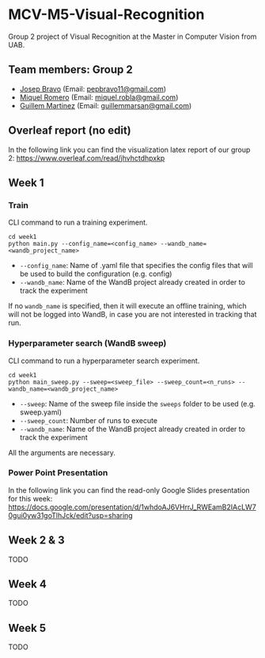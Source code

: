 # MCV-M5-Visual-Recognition

Group 2 project of Visual Recognition at the Master in Computer Vision from UAB.
## Team members: Group 2
* [Josep Bravo](https://github.com/LeBrav) (Email: pepbravo11@gmail.com)
* [Miquel Romero](https://github.com/0Miquel) (Email: miquel.robla@gmail.com)
* [Guillem Martinez](https://github.com/guillem-ms) (Email: guillemmarsan@gmail.com)
## Overleaf report (no edit)
In the following link you can find the visualization latex report of our group 2:
https://www.overleaf.com/read/jhvhctdhpxkp


## Week 1
### Train
CLI command to run a training experiment.
```
cd week1
python main.py --config_name=<config_name> --wandb_name=<wandb_project_name>
```
- ``--config_name``: Name of .yaml file that specifies the config files 
that will be used to build the configuration (e.g. config)
- ``--wandb_name``: Name of the WandB project already created in order to track
the experiment

If no ``wandb_name`` is specified, then it will execute an offline training, which will
not be logged into WandB, in case you are not interested in tracking that run.

### Hyperparameter search (WandB sweep)
CLI command to run a hyperparameter search experiment.
```
cd week1
python main_sweep.py --sweep=<sweep_file> --sweep_count=<n_runs> --wandb_name=<wandb_project_name>
```
- ``--sweep``: Name of the sweep file inside the ``sweeps`` folder to be used (e.g. sweep.yaml)
- ``--sweep_count``: Number of runs to execute
- ``--wandb_name``: Name of the WandB project already created in order to track
the experiment

All the arguments are necessary.

### Power Point Presentation
In the following link you can find the read-only Google Slides presentation for this week:
https://docs.google.com/presentation/d/1whdoAJ6VHrrJ_RWEamB2IAcLW70gui0yw31goTlhJck/edit?usp=sharing


## Week 2 & 3
TODO

## Week 4
TODO

## Week 5
TODO

